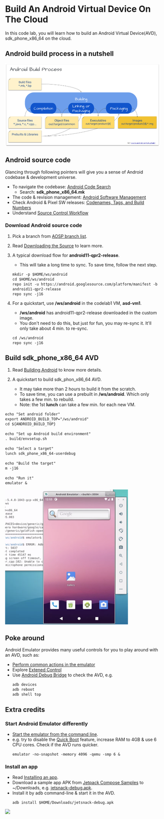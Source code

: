 # Build An Android Virtual Device On The Cloud
In this code lab, you will learn how to build an Android Virtual Device(AVD),
sdk_phone_x86_64 on the cloud.

## Android build process in a nutshell
![Android Build Process](res/Android%20Build%20Process.png)

## Android source code
Glancing through following pointers will give you a sense of Android codebase &
development universe.
- To navigate the codebase: [Android Code Search](https://cs.android.com/)
  - Search: **sdk_phone_x86_64.mk**
- The code & revision management: [Android Software Management](https://source.android.com/setup/start/codelines)
- Check Android & Pixel SW releases: [Codenames, Tags, and Build Numbers](https://source.android.com/setup/start/build-numbers)
- Understand [Source Control Workflow](https://source.android.com/setup/create/coding-tasks)


### Download Android source code
1. Pick a branch from [AOSP branch list](https://android.googlesource.com/platform/manifest/+refs).
2. Read [Downloading the Source](https://source.android.com/setup/build/downloading)
to learn more.
3. A typical download flow for **android11-qpr2-release**.
    - This will take a long time to sync. To save time, follow the next step.
    ```
    mkdir -p $HOME/ws/android
    cd $HOME/ws/android
    repo init -u https://android.googlesource.com/platform/manifest -b android11-qpr2-release
    repo sync -j16
    ```

4. For a quickstart, use **/ws/android** in the codelab1 VM, **asd-vm1**.
    - **/ws/android** has android11-qpr2-release downloaded in the custom
    image.
    - You don't need to do this, but just for fun, you may re-sync it. It'll only take about 4 min. to re-sync.
    ```
    cd /ws/android
    repo sync -j16
    ```

## Build sdk_phone_x86_64 AVD
1. Read [Building Android](https://source.android.com/setup/build/building) to
know more details.

2. A quickstart to build sdk_phon_x86_64 AVD.
    - It may take more than 2 hours to build it from the scratch.
    - To save time, you can use a prebuilt in **/ws/android**. Which only takes a few min. to rebuild.
    - Note: the 1st **lunch** can take a few min. for each new VM.
```
echo "Set android folder"
export ANDROID_BUILD_TOP="/ws/android"
cd ${ANDROID_BUILD_TOP}

echo "Set up Android build environment"
. build/envsetup.sh

echo "Select a target"
lunch sdk_phone_x86_64-userdebug

echo "Build the target"
m -j16

echo "Run it"
emulator &
```
<img src="res/avd.png" width="400">

## Poke around
Android Emulator provides many useful controls for you to play around with an AVD,
such as:
- [Perform common actions in the emulator](https://developer.android.com/studio/run/emulator#tasks)
- Explore [Extened Control](https://developer.android.com/studio/run/emulator#extended)
- Use [Android Debug Bridge](https://developer.android.com/studio/command-line/adb)
to check the AVD, e.g.
  ```
  adb devices
  adb reboot
  adb shell top
  ```
## Extra credits

### Start Android Emulator differently
- [Start the emulator from the command line](https://developer.android.com/studio/run/emulator-commandline).
- e.g. try to disable the [Quick Boot](https://developer.android.com/studio/run/emulator#quickboot)
 feature, increase RAM to 4GB & use 6 CPU cores. Check if the AVD runs quicker.
    ```
    emulator -no-snapshot -memory 4096 -qemu -smp 6 &
    ```

### Install an app
- Read [Installing an app](https://developer.android.com/studio/run/emulator-commandline#apps).
- Download a sample app APK from [Jetpack Compose Samples](https://github.com/android/compose-samples#jetpack-compose-samples)
to ~/Downloads, e.g. [jetsnack-debug.apk](https://github.com/android/compose-samples/releases/tag/v1.0.0-beta07).
- Install it by adb command-line & start it in the AVD.
    ```
    adb install $HOME/Downloads/jetsnack-debug.apk
    ```
<img src="res/jetsnack.gif" width="400">
